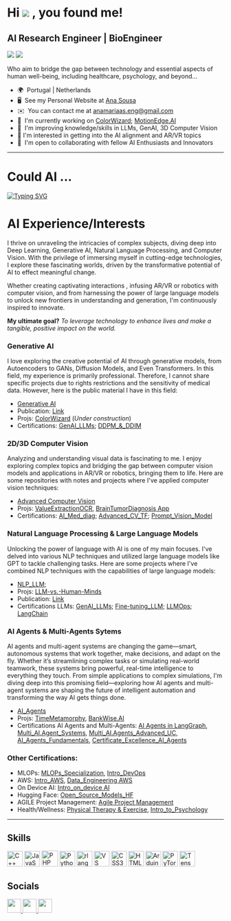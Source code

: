 <!--## Hi there 👋

**AMfeta99/AMfeta99** is a ✨ _special_ ✨ repository because its `README.md` (this file) appears on your GitHub profile.

Here are some ideas to get you started:

- 🔭 I’m currently working on ...
- 🌱 I’m currently learning ...
- 👯 I’m looking to collaborate on ...
- 🤔 I’m looking for help with ...
- 💬 Ask me about ...
- 📫 How to reach me: ...
- 😄 Pronouns: ...
- ⚡ Fun fact: ...
-->

Hi ![](https://user-images.githubusercontent.com/18350557/176309783-0785949b-9127-417c-8b55-ab5a4333674e.gif) , you found me!
=================================================================================================================================

AI Research Engineer | BioEngineer
----------------------------------
![](https://komarev.com/ghpvc/?username=your-github-AMfeta99&color=blue&style=for-the-badge)  <a href="https://www.github.com/AMfeta99" target="_blank" rel="noreferrer"><img
src="https://img.shields.io/github/followers/AMfeta99?logo=github&style=for-the-badge&color=0891b2&labelColor=1c1917" /></a>

Who aim to bridge the gap between technology and essential aspects of human well-being, including healthcare, psychology, and beyond...

* 🌍  Portugal | Netherlands
* 🖥️  See my Personal Website at [Ana Sousa](http://amfeta99.github.io/)
* ✉️  You can contact me at [anamariaas.eng@gmail.com](mailto:anamariaas.eng@gmail.com)
* 🚀  I'm currently working on [ColorWizard](https://github.com/AMfeta99/Generative_AI/tree/main/ColorWizard); [MotionEdge.AI](https://github.com/AMfeta99/MotionEdge.AI)
* 🧠  I'm improving knowledge/skills in LLMs, GenAI, 3D Computer Vision
* 🤔  I'm interested in getting into the AI alignment and AR/VR topics
* 🤝  I'm open to collaborating with fellow AI Enthusiasts and Innovators

----------------------------------
# Could AI ... 
[![Typing SVG](https://readme-typing-svg.demolab.com?font=Fira+Code&weight=600&duration=5100&pause=1000&random=false&width=650&lines=Be+Our+Greatest+Ally%3F;Understand+Us%3F;Extend+Our+Lives+Through+Early+Disease+Diagnosis%3F;Be+Key+to+solve+Humanity's+Greatest+Challenges%3F;Overcome+the+Barriers+of+Distance+with+AR%2FVR%3F;Help+Us+Unlock+the+Mysteries+of+our+DNA%3F;Provide+deeper+insights+into+the+Universe%3F)](https://git.io/typing-svg)


# AI Experience/Interests
I thrive on unraveling the intricacies of complex subjects, diving deep into Deep Learning, Generative AI, Natural Language Processing, and Computer Vision. With the privilege of immersing myself in cutting-edge technologies, I explore these fascinating worlds, driven by the transformative potential of AI to effect meaningful change.


Whether creating captivating interactions , infusing AR/VR or robotics with computer vision, and from harnessing the power of large language models to unlock new frontiers in understanding and generation, I'm continuously inspired to innovate. 

**My ultimate goal?** _To leverage technology to enhance lives and make a tangible, positive impact on the world._

### Generative AI
I love exploring the creative potential of AI through generative models, from Autoencoders to GANs, Diffusion Models, and Even Transformers. In this field, my experience is primarily professional. Therefore, I cannot share specific projects due to rights restrictions and the sensitivity of medical data. However, here is the public material I have in this field:
- [Generative AI](https://github.com/AMfeta99/Generative_AI/tree/main)
- Publication: [Link](https://www.sciencedirect.com/science/article/pii/S1746809423010431?via%3Dihub)
- Projs: [ColorWizard](https://github.com/AMfeta99/Generative_AI/tree/main/ColorWizard) (_Under construction_)
- Certifications: [GenAI_LLMs](https://www.coursera.org/account/accomplishments/certificate/Y2C2XJL6JMPW); [DDPM_&_DDIM](https://learn.deeplearning.ai/accomplishments/66cefb99-0382-4ebf-9379-84032f7d1249?usp=sharing)

### 2D/3D Computer Vision
Analyzing and understanding visual data is fascinating to me. I enjoy exploring complex topics and bridging the gap between computer vision models and applications in AR/VR or robotics, bringing them to life. Here are some repositories with notes and projects where I've applied computer vision techniques:
 - [Advanced Computer Vision](https://github.com/AMfeta99/Advanced_Computer_Vision) 
 - Projs: [ValueExtractionOCR](https://github.com/AMfeta99/Klippa_ML_assessment_AnaSousa), [BrainTumorDiagnosis App](https://github.com/AMfeta99/Advanced_Computer_Vision/tree/main/Computer_Vision_HF/brain_tumor_diagnosis_app_HF)
 - Certifications: [AI_Med_diag](https://www.coursera.org/account/accomplishments/certificate/Y6W58TZVBGA3); [Advanced_CV_TF](https://www.coursera.org/account/accomplishments/certificate/DDXQAQBTVVTA); [Prompt_Vision_Model](https://learn.deeplearning.ai/accomplishments/42188bdb-dfc6-4611-b937-976fd590ed19?usp=sharing)
 <!-- - [3D Deep learning](https://github.com/AMfeta99/3D_DeepLearning) (_Under construction_) -->

### Natural Language Processing & Large Language Models
Unlocking the power of language with AI is one of my main focuses. I've delved into various NLP techniques and utilized large language models like GPT to tackle challenging tasks. Here are some projects where I've combined NLP techniques with the capabilities of large language models:
- [NLP_LLM](https://github.com/AMfeta99/NLP_LLM); 
- Projs: [LLM-vs.-Human-Minds](https://github.com/AMfeta99/LLM-vs.-Human-Minds)
- Publication: [Link](https://repositorio-aberto.up.pt/handle/10216/144617) 
- Certifications LLMs: [GenAI_LLMs](https://www.coursera.org/account/accomplishments/certificate/Y2C2XJL6JMPW); [Fine-tuning_LLM](https://learn.deeplearning.ai/accomplishments/0478e5ad-9140-472d-a957-9fcd441a2073?usp=sharing); [LLMOps](https://learn.deeplearning.ai/accomplishments/10ca5b0b-28b4-42e2-a909-5b6e6a81c8d2?usp=sharing);  [LangChain](https://learn.deeplearning.ai/accomplishments/653c0853-4f9e-47b2-8fd0-c85499664c9a?usp=sharing)

 
### AI Agents & Multi-Agents Sytems
AI agents and multi-agent systems are changing the game—smart, autonomous systems that work together, make decisions, and adapt on the fly. Whether it’s streamlining complex tasks or simulating real-world teamwork, these systems bring powerful, real-time intelligence to everything they touch. From simple applications to complex simulations, I'm diving deep into this promising field—exploring how AI agents and multi-agent systems are shaping the future of intelligent automation and transforming the way AI gets things done.

- [AI_Agents](https://github.com/AMfeta99/NLP_LLM/tree/main/AI_Agents)
- Projs: [TimeMetamorphy](https://github.com/AMfeta99/NLP_LLM/tree/main/AI_Agents/TimeMetamorphy), [BankWise.AI](https://github.com/AMfeta99/BankWise.AI_AnaSousa)
- Certifications AI Agents and Multi-Agents: [AI Agents in LangGraph](https://www.deeplearning.ai/short-courses/ai-agents-in-langgraph/),  [Multi_AI.Agent_Systems](https://learn.deeplearning.ai/accomplishments/69d70f04-ea1b-4eb3-b21a-ef3194434510?usp=sharing), [Multi_AI.Agents_Advanced_UC](https://learn.deeplearning.ai/accomplishments/481db1cf-eefd-4a97-ae70-1ecd6b9487d3?usp=sharing), [AI_Agents_Fundamentals](https://cdn-lfs-us-1.hf.co/repos/f2/34/f2344151f60f6027c436821dc61cf3f27a46435de57df8df50ad02b5acca7c07/62bd3ddbb8b0f24a3436c87e9e3db9ebf7d6b7cfe81c85319204b8981f997c81?response-content-disposition=inline%3B+filename*%3DUTF-8%27%272025-05-29.png%3B+filename%3D%222025-05-29.png%22%3B&response-content-type=image%2Fpng&Expires=1750930145&Policy=eyJTdGF0ZW1lbnQiOlt7IkNvbmRpdGlvbiI6eyJEYXRlTGVzc1RoYW4iOnsiQVdTOkVwb2NoVGltZSI6MTc1MDkzMDE0NX19LCJSZXNvdXJjZSI6Imh0dHBzOi8vY2RuLWxmcy11cy0xLmhmLmNvL3JlcG9zL2YyLzM0L2YyMzQ0MTUxZjYwZjYwMjdjNDM2ODIxZGM2MWNmM2YyN2E0NjQzNWRlNTdkZjhkZjUwYWQwMmI1YWNjYTdjMDcvNjJiZDNkZGJiOGIwZjI0YTM0MzZjODdlOWUzZGI5ZWJmN2Q2YjdjZmU4MWM4NTMxOTIwNGI4OTgxZjk5N2M4MT9yZXNwb25zZS1jb250ZW50LWRpc3Bvc2l0aW9uPSomcmVzcG9uc2UtY29udGVudC10eXBlPSoifV19&Signature=t2RGHVcnlzSHWz%7EZVBMoM3ILi7Ddy7mla0mAI6BWP%7Eb8gw0oR3oC9YnyIPB1Le9Z4s8j2k6HnTrM99d-0s3P1%7EURfkdVQOOCQh51VuOC%7EQgPW%7EFdtT2q-KStn4nBD3Eb46dbCQ7-dP31Cyj3jRphWo60CnadT6J3scIkzPiue2nOxSkO-HltkCObY7nBwtDoII05GooEcvbxn3hEnzyNeYGDQ6VKm%7EujystOg4ABr1FbNqmVROTb8K9LczFYH15KZjTDt9tsXM7kaqim4BYdq07qVs5ibOHzn0I9LzxT6FChJdId9EsyRXUJ41JOTzmbdMrF9n7Qri65N-CtghdFmw__&Key-Pair-Id=K24J24Z295AEI9), [Certificate_Excellence_AI_Agents](https://huggingface.co/datasets/agents-course/final-certificates/resolve/main/certificates/AMfeta99/2025-06-26.png)

### Other Certifications:
- MLOPs: [MLOPs_Specialization](https://www.coursera.org/account/accomplishments/specialization/certificate/VXSBJE9ZVNMC), [Intro_DevOps](https://www.mygreatlearning.com/certificate/RNHWWXNQ)
- AWS: [Intro_AWS](https://coursera.org/share/f0bc5e7f70ab2e637570a7b8b8a0705a), [Data_Engineering AWS](https://www.coursera.org/account/accomplishments/verify/T7NDL46DPZCJ)
- On Device AI: [Intro_on_device AI](https://learn.deeplearning.ai/accomplishments/7e64d58f-794a-43ac-a999-5503d27f576b?usp=sharing)
- Hugging Face: [Open_Source_Models_HF](https://learn.deeplearning.ai/accomplishments/edd7e688-043e-4a76-8710-73f8fe9bebb7?usp=sharing)
- AGILE Project Management: [Agile Project Management](https://www.coursera.org/account/accomplishments/verify/L7HJBYCTZ4HR)
- Health/Wellness: [Physical Therapy & Exercise](https://www.coursera.org/account/accomplishments/verify/FKW8NIBOHN1A), [Intro_to_Psychology](https://coursera.org/share/03d6292485fbab0cfdf3206e6165a950)

----------------------------------------------------------
## Skills


<p align="left">
<a href="https://docs.microsoft.com/en-us/cpp/?view=msvc-170" target="_blank" rel="noreferrer"><img src="https://raw.githubusercontent.com/danielcranney/readme-generator/main/public/icons/skills/cplusplus-colored.svg" width="36" height="36" alt="C++" /></a> <a href="https://developer.mozilla.org/en-US/docs/Web/JavaScript" target="_blank" rel="noreferrer"><img src="https://raw.githubusercontent.com/danielcranney/readme-generator/main/public/icons/skills/javascript-colored.svg" width="36" height="36" alt="JavaScript" /></a> <a href="https://www.php.net/" target="_blank" rel="noreferrer"><img src="https://raw.githubusercontent.com/danielcranney/readme-generator/main/public/icons/skills/php-colored.svg" width="38" height="37" alt="PHP" /></a> <a href="https://www.python.org/" target="_blank" rel="noreferrer"><img src="https://raw.githubusercontent.com/danielcranney/readme-generator/main/public/icons/skills/python-colored.svg" width="36" height="36" alt="Python" /></a> <a href="https://www.r-project.org/" target="_blank" rel="noreferrer"><img src="https://raw.githubusercontent.com/danielcranney/readme-generator/main/public/icons/skills/rlang-colored.svg" width="36" height="36" alt="rlang" /></a> <a href="https://code.visualstudio.com/" target="_blank" rel="noreferrer"><img src="https://raw.githubusercontent.com/danielcranney/readme-generator/main/public/icons/skills/visualstudiocode.svg" width="36" height="36" alt="VS Code" /></a> <a href="https://www.w3.org/TR/CSS/#css" target="_blank" rel="noreferrer"><img src="https://raw.githubusercontent.com/danielcranney/readme-generator/main/public/icons/skills/css3-colored.svg" width="36" height="36" alt="CSS3" /></a> <a href="https://developer.mozilla.org/en-US/docs/Glossary/HTML5" target="_blank" rel="noreferrer"><img src="https://raw.githubusercontent.com/danielcranney/readme-generator/main/public/icons/skills/html5-colored.svg" width="36" height="36" alt="HTML5" /></a> <a href="https://store.arduino.cc/?gclid=Cj0KCQjw2eilBhCCARIsAG0Pf8uueBifykWcsSS4LPESeGQfxGVKJYnzV7bz471XfknQJy_1VINVWM8aAkLtEALw_wcB" target="_blank" rel="noreferrer"><img src="https://raw.githubusercontent.com/danielcranney/readme-generator/main/public/icons/skills/arduino-colored.svg" width="36" height="36" alt="Arduino" /></a> <a href="https://pytorch.org/" target="_blank" rel="noreferrer"><img src="https://raw.githubusercontent.com/danielcranney/readme-generator/main/public/icons/skills/pytorch-colored.svg" width="36" height="36" alt="PyTorch" /></a> <a href="https://www.tensorflow.org/" target="_blank" rel="noreferrer"><img src="https://raw.githubusercontent.com/danielcranney/readme-generator/main/public/icons/skills/tensorflow-colored.svg" width="36" height="36" alt="TensorFlow" /></a>
</p>


## Socials

<p align="left"> <a href="https://discord.com/users/anamaria4858" target="_blank" rel="noreferrer"> <picture> <source media="(prefers-color-scheme: dark)" srcset="https://raw.githubusercontent.com/danielcranney/readme-generator/main/public/icons/socials/discord-dark.svg" /> <source media="(prefers-color-scheme: light)" srcset="https://raw.githubusercontent.com/danielcranney/readme-generator/main/public/icons/socials/discord.svg" /> <img src="https://raw.githubusercontent.com/danielcranney/readme-generator/main/public/icons/socials/discord.svg" width="32" height="32" /> </picture> </a> <a href="https://www.github.com/AMfeta99" target="_blank" rel="noreferrer"> <picture> <source media="(prefers-color-scheme: dark)" srcset="https://raw.githubusercontent.com/danielcranney/readme-generator/main/public/icons/socials/github-dark.svg" /> <source media="(prefers-color-scheme: light)" srcset="https://raw.githubusercontent.com/danielcranney/readme-generator/main/public/icons/socials/github.svg" /> <img src="https://raw.githubusercontent.com/danielcranney/readme-generator/main/public/icons/socials/github.svg" width="32" height="32" /> </picture> </a> <a href="https://www.linkedin.com/in/ana-maria-sousa-bioeng/" target="_blank" rel="noreferrer"> <picture> <source media="(prefers-color-scheme: dark)" srcset="https://raw.githubusercontent.com/danielcranney/readme-generator/main/public/icons/socials/linkedin-dark.svg" /> <source media="(prefers-color-scheme: light)" srcset="https://raw.githubusercontent.com/danielcranney/readme-generator/main/public/icons/socials/linkedin.svg" /> <img src="https://raw.githubusercontent.com/danielcranney/readme-generator/main/public/icons/socials/linkedin.svg" width="32" height="32" /> </picture> </a></p>
<!--
[![trophy](https://github-profile-trophy.vercel.app/?username=AMfeta99&theme=onedark)](https://github.com/ryo-ma/github-profile-trophy)
-->

<!--
### Badges

<b>My GitHub Stats</b>

<a href="http://www.github.com/AMfeta99"><img src="https://github-readme-stats.vercel.app/api?username=AMfeta99&show_icons=true&hide=&count_private=true&title_color=0891b2&text_color=ffffff&icon_color=0891b2&bg_color=1c1917&hide_border=true&show_icons=true" alt="AMfeta99's GitHub stats" /></a>

<a href="http://www.github.com/AMfeta99"><img src="https://github-readme-streak-stats.herokuapp.com/?user=AMfeta99&stroke=ffffff&background=1c1917&ring=0891b2&fire=0891b2&currStreakNum=ffffff&currStreakLabel=0891b2&sideNums=ffffff&sideLabels=ffffff&dates=ffffff&hide_border=true" /></a>

<a href="http://www.github.com/AMfeta99"><img src="https://github-readme-activity-graph.cyclic.app/graph?username=AMfeta99&bg_color=1c1917&color=ffffff&line=0891b2&point=ffffff&area_color=1c1917&area=true&hide_border=true&custom_title=GitHub%20Commits%20Graph" alt="GitHub Commits Graph" /></a>

<a href="https://github.com/AMfeta99" align="left"><img src="https://github-readme-stats.vercel.app/api/top-langs/?username=AMfeta99&langs_count=10&title_color=0891b2&text_color=ffffff&icon_color=0891b2&bg_color=1c1917&hide_border=true&locale=en&custom_title=Top%20%Languages" alt="Top Languages" /></a>
-->

<!--
<b>Top Repositories</b>

<div width="100%" align="center"><a href="https://github.com/AMfeta99/Advanced_Computer_Vision" align="left"><img align="left" width="45%" src="https://github-readme-stats.vercel.app/api/pin/?username=AMfeta99&repo=Advanced_Computer_Vision&title_color=0891b2&text_color=ffffff&icon_color=0891b2&bg_color=1c1917&hide_border=true&locale=en" /></a><a href="https://github.com/AMfeta99/NLP_LLM" align="right"><img align="right" width="45%" src="https://github-readme-stats.vercel.app/api/pin/?username=AMfeta99&repo=NLP_LLM&title_color=0891b2&text_color=ffffff&icon_color=0891b2&bg_color=1c1917&hide_border=true&locale=en" /></a></div><br /><br /><br /><br /><br /><br /><br />
-->
